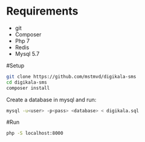 # Requirements
* git
* Composer
* Php 7
* Redis
* Mysql 5.7

#Setup
```bash
git clone https://github.com/mstmvd/digikala-sms
cd digikala-sms
composer install
```
Create a database in mysql and run:

```bash
mysql -u<user> -p<pass> <database> < digikala.sql
```

#Run

```bash
php -S localhost:8000
```


